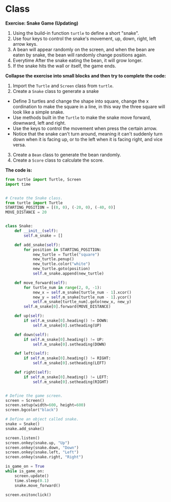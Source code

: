 # Class

**Exercise: Snake Game (Updating)**
1. Using the build-in function `turtle` to define a short "snake".
2. Use four keys to control the snake's movement, up, down, right, left arrow keys.
3. A bean will appear randomly on the screen, and when the bean are eaten by snake, the bean will randomly change positions again.
4. Everytime After the snake eating the bean, it will grow longer.
5. If the snake hits the wall or itself, the game ends.

**Collapse the exercise into small blocks and then try to complete the code:**

1. Import the `Turtle` and `Screen` class from `turtle`.
2. Create a `Snake` class to generate a snake
- Define 3 turtles and change the shape into square, change the x cordination to make the square in a line, in this way the three square will look like a simple snake.
- Use methods built in the `Turtle` to make the snake move forward, downward, left and right.
- Use the keys to control the movement when press the certain arrow.
- Notice that the snake can't turn around, meaning it can't suddenly turn down when it is facing up, or to the left when it is facing right, and vice versa.
3. Create a `Bean` class to generate the bean randomly.
4. Create a `Score` class to calculate the score.


**The code is:**
```py
from turtle import Turtle, Screen
import time


# Create the Snake class.
from turtle import Turtle
STARTING_POSITION = [(0, 0), (-20, 0), (-40, 0)]
MOVE_DISTANCE = 20


class Snake:
    def __init__(self):
        self.m_snake = []

    def add_snake(self):
        for position in STARTING_POSITION:
            new_turtle = Turtle("square")
            new_turtle.penup()
            new_turtle.color("white")
            new_turtle.goto(position)
            self.m_snake.append(new_turtle)

    def move_forward(self):
        for turtle_num in range(2, 0, -1):
            new_x = self.m_snake[turtle_num - 1].xcor()
            new_y = self.m_snake[turtle_num - 1].ycor()
            self.m_snake[turtle_num].goto(new_x, new_y)
        self.m_snake[0].forward(MOVE_DISTANCE)

    def up(self):
        if self.m_snake[0].heading() != DOWN:
            self.m_snake[0].setheading(UP)

    def down(self):
        if self.m_snake[0].heading() != UP:
            self.m_snake[0].setheading(DOWN)

    def left(self):
        if self.m_snake[0].heading() != RIGHT:
            self.m_snake[0].setheading(LEFT)

    def right(self):
        if self.m_snake[0].heading() != LEFT:
            self.m_snake[0].setheading(RIGHT)


# Define the game screen.
screen = Screen()
screen.setup(width=600, height=600)
screen.bgcolor("black")

# Define an object called snake.
snake = Snake()
snake.add_snake()

screen.listen()
screen.onkey(snake.up, "Up")
screen.onkey(snake.down, "Down")
screen.onkey(snake.left, "Left")
screen.onkey(snake.right, "Right")

is_game_on = True
while is_game_on:
    screen.update()
    time.sleep(0.1)
    snake.move_forward()

screen.exitonclick()

```
